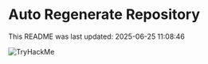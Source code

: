 # Auto Regenerate Repository

This README was last updated: 2025-06-25 11:08:46

 ![TryHackMe](https://tryhackme.com/badge/533634)